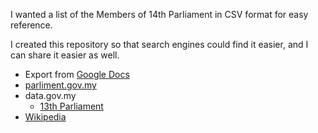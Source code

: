 I wanted a list of the Members of 14th Parliament in CSV format for easy reference.

I created this repository so that search engines could find it easier, and I can share it easier as well.

- Export from [Google Docs](https://docs.google.com/spreadsheets/d/1tLFDcg9A3lR5uD1t0vW3vxJnjh6wMPX1PWNMYbXsKYs/edit?usp=sharing)
- [parliment.gov.my](http://www.parlimen.gov.my/ahli-dewan.html?uweb=dr)
- data.gov.my
  - [13th Parliament](http://www.data.gov.my/data/en_US/dataset/parlimen-maklumat-ahli-parlimen-dewan-rakyat/resource/7ba65f43-8eb7-4198-a2ea-295deed6bb2d)
- [Wikipedia](https://en.wikipedia.org/wiki/Members_of_the_Dewan_Rakyat,_14th_Malaysian_Parliament)
